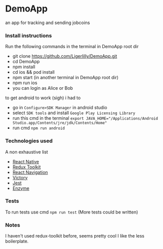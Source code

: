 # DemoApp

an app for tracking and sending jobcoins

### Install instructions

Run the following commands in the terminal in DemoApp root dir

-   git clone https://github.com/Ligerlilly/DemoApp.git
-   cd DemoApp
-   npm install
-   cd ios && pod install
-   npm start (in another terminal in DemoApp root dir)
-   npm run ios
-   you can login as Alice or Bob

to get android to work (sigh) i had to

-   go in `Configure>SDK Manager` in android studio
-   select `SDK tools` and install `Google Play Licensing Library`
-   run this cmd in the terminal `export JAVA_HOME="/Applications/Android Studio.app/Contents/jre/jdk/Contents/Home"`
-   run cmd `npm run android`

### Technologies used

A non exhaustive list

-   [React Native](https://reactnative.dev/)
-   [Redux Toolkit](https://redux-toolkit.js.org/)
-   [React Navigation](https://reactnavigation.org/)
-   [Victory](https://formidable.com/open-source/victory/)
-   [Jest](https://jestjs.io/)
-   [Enzyme](https://enzymejs.github.io/enzyme/)

### Tests

To run tests use cmd `npm run test` (More tests could be written)

### Notes

I haven't used redux-toolkit before, seems pretty cool I like the less boilerplate.
